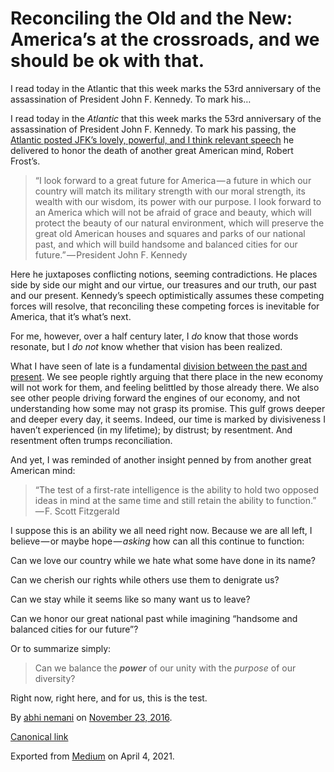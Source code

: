 # Reconciling the Old and the New: America’s at the crossroads, and we should be ok with that.

I read today in the Atlantic that this week marks the 53rd anniversary of the assassination of President John F. Kennedy. To mark his…

I read today in the _Atlantic_ that this week marks the 53rd anniversary of the assassination of President John F. Kennedy. To mark his passing, the [Atlantic posted JFK’s lovely, powerful, and I think relevant speech](http://www.theatlantic.com/magazine/archive/2013/08/the-purpose-of-poetry/309470/?utm_source=atlfb) he delivered to honor the death of another great American mind, Robert Frost’s.

> “I look forward to a great future for America — a future in which our country will match its military strength with our moral strength, its wealth with our wisdom, its power with our purpose. I look forward to an America which will not be afraid of grace and beauty, which will protect the beauty of our natural environment, which will preserve the great old American houses and squares and parks of our national past, and which will build handsome and balanced cities for our future.” — President John F. Kennedy

Here he juxtaposes conflicting notions, seeming contradictions. He places side by side our might and our virtue, our treasures and our truth, our past and our present. Kennedy’s speech optimistically assumes these competing forces will resolve, that reconciling these competing forces is inevitable for America, that it’s what’s next.

For me, however, over a half century later, I _do_ know that those words resonate, but I _do not_ know whether that vision has been realized.

What I have seen of late is a fundamental [division between the past and present](http://www.businessinsider.com/zuora-ceo-tien-tzuo-on-globalization-populism-trump-brexit-fourth-industrial-revolution-2016-11). We see people rightly arguing that there place in the new economy will not work for them, and feeling belittled by those already there. We also see other people driving forward the engines of our economy, and not understanding how some may not grasp its promise. This gulf grows deeper and deeper every day, it seems. Indeed, our time is marked by divisiveness I haven’t experienced (in my lifetime); by distrust; by resentment. And resentment often trumps reconciliation.

And yet, I was reminded of another insight penned by from another great American mind:

> “The test of a first-rate intelligence is the ability to hold two opposed ideas in mind at the same time and still retain the ability to function.” — F. Scott Fitzgerald

I suppose this is an ability we all need right now. Because we are all left, I believe — or maybe hope — _asking_ how can all this continue to function:

Can we love our country while we hate what some have done in its name?

Can we cherish our rights while others use them to denigrate us?

Can we stay while it seems like so many want us to leave?

Can we honor our great national past while imagining “handsome and balanced cities for our future”?

Or to summarize simply:

> Can we balance the **_power_** of our unity with the _purpose_ of our diversity?

Right now, right here, and for us, this is the test.

By [abhi nemani](https://medium.com/@abhinemani) on [November 23, 2016](https://medium.com/p/d57566f8f2b8).

[Canonical link](https://medium.com/@abhinemani/reconciling-the-old-and-the-new-d57566f8f2b8)

Exported from [Medium](https://medium.com) on April 4, 2021.
